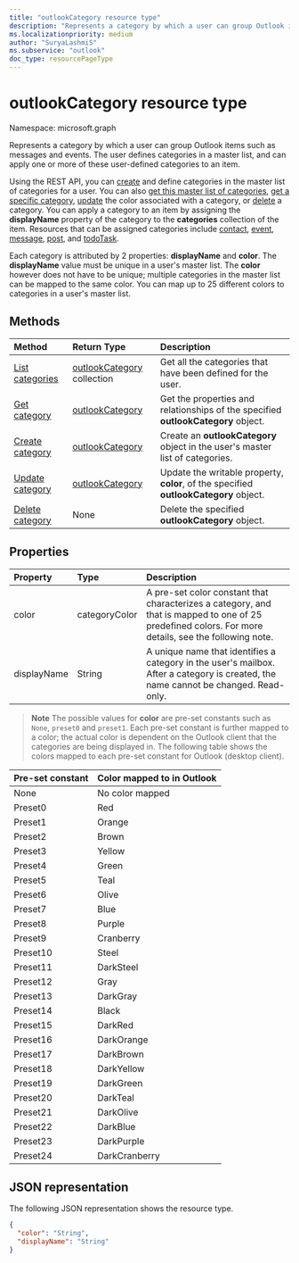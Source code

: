 ```yaml
---
title: "outlookCategory resource type"
description: "Represents a category by which a user can group Outlook items such as messages and events."
ms.localizationpriority: medium
author: "SuryaLashmiS"
ms.subservice: "outlook"
doc_type: resourcePageType
---
```


# outlookCategory resource type

Namespace: microsoft.graph


Represents a category by which a user can group Outlook items such as messages and events. The user defines categories in a master list, and can apply one or more of these user-defined categories to an item.

Using the REST API, you can [create](../api/outlookuser-post-mastercategories.md) and define categories in the master list of categories for a user.
You can also [get this master list of categories](../api/outlookuser-list-mastercategories.md), [get a specific category](../api/outlookcategory-get.md),
[update](../api/outlookcategory-update.md) the color associated with a category, or [delete](../api/outlookcategory-delete.md) a category.
You can apply a category to an item by assigning the **displayName** property of the category to the **categories** collection of the item.
Resources that can be assigned categories include [contact](contact.md), [event](event.md), [message](message.md), [post](post.md), and [todoTask](todotask.md).

Each category is attributed by 2 properties: **displayName** and **color**. The **displayName** value must be unique in a user's master list.
The **color** however does not have to be unique; multiple categories in the master list can be mapped to the same color. You can map up
to 25 different colors to categories in a user's master list.

## Methods
| Method		   | Return Type	|Description|
|:---------------|:--------|:----------|
|[List categories](../api/outlookuser-list-mastercategories.md) | [outlookCategory](../resources/outlookcategory.md) collection |Get all the categories that have been defined for the user.|
|[Get category](../api/outlookcategory-get.md) | [outlookCategory](../resources/outlookcategory.md) |Get the properties and relationships of the specified **outlookCategory** object.|
|[Create category](../api/outlookuser-post-mastercategories.md) | [outlookCategory](../resources/outlookcategory.md) |Create an **outlookCategory** object in the user's master list of categories.|
|[Update category](../api/outlookcategory-update.md) | [outlookCategory](../resources/outlookcategory.md) |Update the writable property, **color**, of the specified **outlookCategory** object. |
|[Delete category](../api/outlookcategory-delete.md) | None |Delete the specified **outlookCategory** object. |

## Properties
| Property	   | Type	|Description|
|:---------------|:--------|:----------|
|color|categoryColor|A pre-set color constant that characterizes a category, and that is mapped to one of 25 predefined colors. For more details, see the following note. |
|displayName|String|A unique name that identifies a category in the user's mailbox. After a category is created, the name cannot be changed. Read-only.|

> **Note** The possible values for **color** are pre-set constants such as `None`, `preset0` and `preset1`. Each pre-set constant is further mapped to a color; the actual
color is dependent on the Outlook client that the categories are being displayed in. The following table shows the colors mapped to each pre-set constant for Outlook (desktop client).

| Pre-set constant	| Color mapped to in Outlook |
|:---------------|:--------|
| None | No color mapped |
| Preset0 | Red |
| Preset1 | Orange |
| Preset2 | Brown |
| Preset3 | Yellow |
| Preset4 | Green |
| Preset5 | Teal |
| Preset6 | Olive |
| Preset7 | Blue |
| Preset8 | Purple |
| Preset9 | Cranberry |
| Preset10 | Steel |
| Preset11 | DarkSteel |
| Preset12 | Gray |
| Preset13 | DarkGray |
| Preset14 | Black |
| Preset15 | DarkRed |
| Preset16 | DarkOrange |
| Preset17 | DarkBrown |
| Preset18 | DarkYellow |
| Preset19 | DarkGreen |
| Preset20 | DarkTeal |
| Preset21 | DarkOlive |
| Preset22 | DarkBlue |
| Preset23 | DarkPurple |
| Preset24 | DarkCranberry |

## JSON representation
The following JSON representation shows the resource type.

<!-- {
  "blockType": "resource",
  "optionalProperties": [

  ],
  "baseType": "microsoft.graph.entity",
  "@odata.type": "microsoft.graph.outlookCategory"
}-->

```json
{
  "color": "String",
  "displayName": "String"
}
```

<!-- uuid: 8fcb5dbc-d5aa-4681-8e31-b001d5168d79
2015-10-25 14:57:30 UTC -->
<!-- {
  "type": "#page.annotation",
  "description": "outlookCategory resource",
  "keywords": "",
  "section": "documentation",
  "suppressions": [
  ],
  "tocPath": ""
}-->


